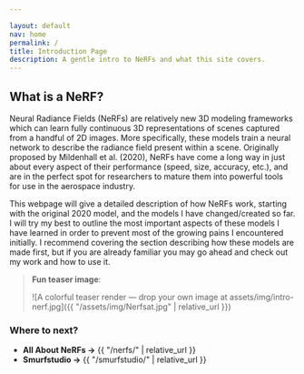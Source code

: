 ```yaml
---

layout: default
nav: home
permalink: /
title: Introduction Page
description: A gentle intro to NeRFs and what this site covers.
---
```


## What is a NeRF?

Neural Radiance Fields (NeRFs) are relatively new 3D modeling frameworks which can learn fully continuous 3D representations of scenes captured from a handful of 2D images. More specifically, these models train a neural network to describe the radiance field present within a scene. Originally proposed by Mildenhall et al. (2020), NeRFs have come a long way in just about every aspect of their performance (speed, size, accuracy, etc.), and are in the perfect spot for researchers to mature them into powerful tools for use in the aerospace industry.

This webpage will give a detailed description of how NeRFs work, starting with the original 2020 model, and the models I have changed/created so far. I will try my best to outline the most important aspects of these models I have learned in order to prevent most of the growing pains I encountered initially. I recommend covering the section describing how these models are made first, but if you are already familiar you may go ahead and check out my work and how to use it.

> **Fun teaser image**:
>
> ![A colorful teaser render — drop your own image at assets/img/intro-nerf.jpg]({{ "/assets/img/Nerfsat.jpg" | relative_url }})

### Where to next?

- **All About NeRFs →** {{ "/nerfs/" | relative_url }}
- **Smurfstudio →** {{ "/smurfstudio/" | relative_url }}

